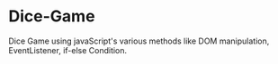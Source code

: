 # Dice-Game
Dice Game using javaScript's various methods like DOM manipulation, EventListener, if-else Condition.
